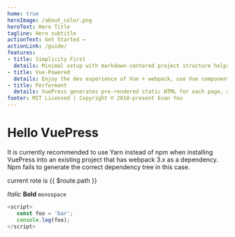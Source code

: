 ```yaml
---
home: true
heroImage: /about_color.png
heroText: Hero Title
tagline: Hero subtitle
actionText: Get Started →
actionLink: /guide/
features:
- title: Simplicity First
  details: Minimal setup with markdown-centered project structure helps you focus on writing.
- title: Vue-Powered
  details: Enjoy the dev experience of Vue + webpack, use Vue components in markdown, and develop custom themes with Vue.
- title: Performant
  details: VuePress generates pre-rendered static HTML for each page, and runs as an SPA once a page is loaded.
footer: MIT Licensed | Copyright © 2018-present Evan You
---
```


# Hello VuePress



It is currently recommended to use Yarn instead of npm when installing VuePress into an existing project that has webpack 3.x as a dependency. Npm fails to generate the correct dependency tree in this case.

current rote is {{ $route.path }}

*Italic* **Bold**  `monospace`
 ```js 
 <script>
    const foo = 'bar';
    console.log(foo);
 </script>

 ```



